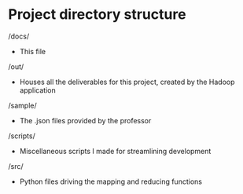 # Project directory structure

/docs/

- This file

/out/

- Houses all the deliverables for this project, created by the Hadoop application

/sample/

- The .json files provided by the professor

/scripts/

- Miscellaneous scripts I made for streamlining development
	
/src/

- Python files driving the mapping and reducing functions